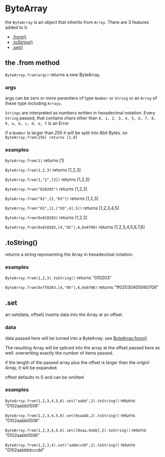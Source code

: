 # ByteArray

the `ByteArray` is an object that inherits from `Array`. There are 3 features added to it.

* [.from()](#the-from-method)
* [.toString()](#tostring)
* [.set()](#set)

## the .from method

`ByteArray.from(args)` returns a new ByteArray.

### args

args can be zero or more paramters of type `Number` or `String` or an `Array` of these type including `Arrays`.

`Strings` are interpreted as numbers written in hexadecimal notation. Every `String` passed, that contains chars other than `0, 1, 2, 3, 4, 5, 6, 7, 8, 9, a, b, c, d, e, f` is an Error

if a `Number` is larger than 255 it will be split into 8bit Bytes. so `ByteArray.from(256) returns [1,0]`

### examples

`ByteArray.from(1)` returns [1]

`ByteArray.from(1,2,3)` returns [1,2,3]

`ByteArray.from(1,"2",[3])` returns [1,2,3]

`ByteArray.from("010203")` returns [1,2,3]

`ByteArray.from("01",[2,"03"])` returns [1,2,3]

`ByteArray.from("01",[2,["03",4],5])` returns [1,2,3,4,5]

`ByteArray.from(0x010203)` returns [1,2,3]

`ByteArray.from(0x010203,[4,"05"],6,0x0708)` returns [1,2,3,4,5,6,7,8]

## .toString()

returns a string representing the Array in hexadecimal notation.

### examples

`ByteArray.from(1,2,3).toString()` returns "010203"

`ByteArray.from(0xff0203,[4,"05"],6,0x0708)` returns "ff02030405060708"

## .set

arr.set(data, offset) inserts data into the Array at an offset.

### data

data passed here will be turned into a ByteArray. see [ByteArray.from()](#the-from-method)

The resulting Array will be spliced into the array at the offset passed here as well. overwriting exactly the number of items passed.

if the length of the passed array plus the offset is larger than the originl Array, it will be expanded.

offest defaults to 0 and can be omitted

### examples

`ByteArray.from(1,2,3,4,5,6).set("aabb",2).toString()` returns "0102aabb0506"

`ByteArray.from(1,2,3,4,5,6).set(0xaabb,2).toString()` returns "0102aabb0506"

`ByteArray.from(1,2,3,4,5,6).set([0xaa,0xbb],2).toString()` returns "0102aabb0506"

`ByteArray.from(1,2,3,4).set("aabbccdd",2).toString()` returns "0102aabbbbccdd"
